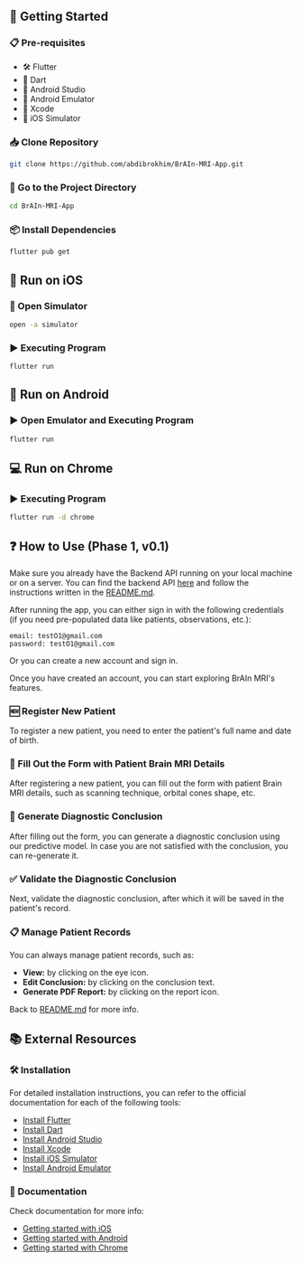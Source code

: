 ## 🚀 Getting Started

### 📋 Pre-requisites

- 🛠 Flutter
- 🎯 Dart
- 📱 Android Studio
- 📱 Android Emulator
- 🍏 Xcode
- 🍏 iOS Simulator

### 📥 Clone Repository

```bash
git clone https://github.com/abdibrokhim/BrAIn-MRI-App.git
```

### 📂 Go to the Project Directory

```bash
cd BrAIn-MRI-App
```

### 📦 Install Dependencies

```bash
flutter pub get
```

## 🍏 Run on iOS

### 📱 Open Simulator

```bash
open -a simulator
```

### ▶️ Executing Program

```bash
flutter run
```

## 📱 Run on Android

### ▶️ Open Emulator and Executing Program

```bash
flutter run
```

## 💻 Run on Chrome

### ▶️ Executing Program

```bash
flutter run -d chrome
```

## ❓ How to Use (Phase 1, v0.1)

Make sure you already have the Backend API running on your local machine or on a server. You can find the backend API [here](https://github.com/abdibrokhim/BrAIn-MRI-App-Api) and follow the instructions written in the [README.md](https://github.com/abdibrokhim/BrAIn-MRI-App-Api/blob/main/README.md).

After running the app, you can either sign in with the following credentials (if you need pre-populated data like patients, observations, etc.):

```
email: testO1@gmail.com
password: testO1@gmail.com
```

Or you can create a new account and sign in.

Once you have created an account, you can start exploring BrAIn MRI's features.

### 🆕 Register New Patient

To register a new patient, you need to enter the patient's full name and date of birth.

### 📝 Fill Out the Form with Patient Brain MRI Details

After registering a new patient, you can fill out the form with patient Brain MRI details, such as scanning technique, orbital cones shape, etc.

### 🧠 Generate Diagnostic Conclusion

After filling out the form, you can generate a diagnostic conclusion using our predictive model. In case you are not satisfied with the conclusion, you can re-generate it.

### ✅ Validate the Diagnostic Conclusion

Next, validate the diagnostic conclusion, after which it will be saved in the patient's record.

### 📋 Manage Patient Records

You can always manage patient records, such as:
- **View:** by clicking on the eye icon.
- **Edit Conclusion:** by clicking on the conclusion text.
- **Generate PDF Report:** by clicking on the report icon.

Back to [README.md](https://github.com/abdibrokhim/BrAIn-MRI-App/blob/main/README.md) for more info.

## 📚 External Resources

### 🛠 Installation

For detailed installation instructions, you can refer to the official documentation for each of the following tools:

- [Install Flutter](https://flutter.dev/docs/get-started/install)
- [Install Dart](https://dart.dev/get-dart)
- [Install Android Studio](https://developer.android.com/studio)
- [Install Xcode](https://developer.apple.com/xcode/)
- [Install iOS Simulator](https://developer.apple.com/xcode/)
- [Install Android Emulator](https://developer.android.com/studio)

### 📖 Documentation

Check documentation for more info:

- [Getting started with iOS](https://flutter.dev/docs/get-started/install/macos#deploy-to-ios-devices)
- [Getting started with Android](https://docs.flutter.dev/get-started/install/macos/mobile-android)
- [Getting started with Chrome](https://flutter.dev/docs/get-started/web)

